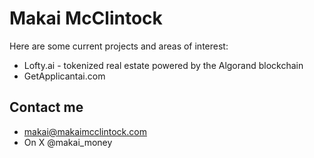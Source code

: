 # Makai McClintock

Here are some current projects and areas of interest:

- Lofty.ai - tokenized real estate powered by the Algorand blockchain
- GetApplicantai.com

## Contact me

- makai@makaimcclintock.com
- On X @makai_money
